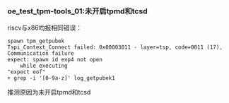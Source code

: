 ### oe_test_tpm-tools_01:未开启tpmd和tcsd

riscv与x86均报相同错误：

```
spawn tpm_getpubek
Tspi_Context_Connect failed: 0x00003011 - layer=tsp, code=0011 (17), Communication failure
expect: spawn id exp4 not open
    while executing
"expect eof"
+ grep -i '[0-9a-z]' log_getpubek1
```

推测原因为未开启tpmd和tcsd